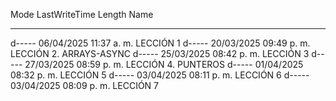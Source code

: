 Mode                 LastWriteTime         Length Name
----                 -------------         ------ ----
d-----     06/04/2025  11:37 a. m.                LECCIÓN 1
d-----     20/03/2025  09:49 p. m.                LECCIÓN 2. ARRAYS-ASYNC
d-----     25/03/2025  08:42 p. m.                LECCIÓN 3
d-----     27/03/2025  08:59 p. m.                LECCIÓN 4. PUNTEROS
d-----     01/04/2025  08:32 p. m.                LECCIÓN 5
d-----     03/04/2025  08:11 p. m.                LECCIÓN 6
d-----     03/04/2025  08:09 p. m.                LECCIÓN 7